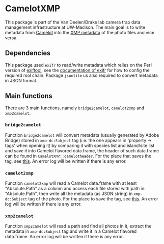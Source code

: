 # CamelotXMP

This package is part of the Van Deelen/Drake lab camera trap data management infrastructure at UW-Madison. The main goal is to write metadata from [Camelot](https://camelotproject.org/) into the [XMP metadata](https://en.wikipedia.org/wiki/Extensible_Metadata_Platform) of the photo files and vice versa. 

## Dependencies

This package used `exifr` to read/write metadata which relies on the Perl version of [exiftool](https://exiftool.org/), see the [documentation of exifr](https://www.rdocumentation.org/packages/exifr/versions/0.3.2) for how to config the required rool chain. Package `jsonlite` us also required to convert metadata in JSON format. 

## Main functions
There are 3 main functions, namely `bridge2camelot`, `camelot2xmp` and `xmp2camelot`. 

### `bridge2camelot`

Function `bridge2camelot` will convert metadata (usually generated by Adobe Bridge) stored in `xmp-dc:Subject` tag (i.e. the one appears in 'property -> tags' when opening it) by comparing it with species list and island/site list and save it into Camelot flavored data.frame, the header of such data.frame can be found in `CamelotXMP::camelotheader`. For the place that saves the tag, see [this](https://exiftool.org/TagNames/XMP.html). An error log will be written if there is any error. 

### `camelot2xmp`

Function `camelot2xmp` will read a Camelot data.frame with at least "Absolute.Path" as a column and access each file stored with path in "Absolute.Path", then write all the metadata (as JSON string) in `xmp-dc:Subject` tag of the photo. For the place to save the tag, see [this](https://exiftool.org/TagNames/XMP.html). An error log will be written if there is any error. 

### `xmp2camelot`

Function `xmp2camelot` will read a path and find all photos in it, extract the metadata in `xmp-dc:Subject` tag and write it in a Camelot flavored data.frame. An error log will be written if there is any error. 
 


